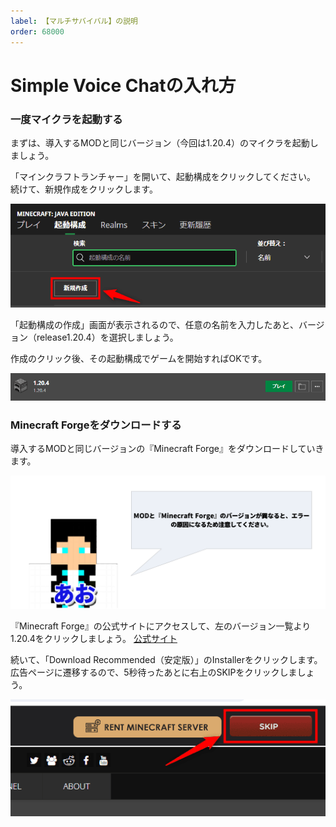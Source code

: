 ```yaml
---
label: 【マルチサバイバル】の説明
order: 68000
---
```

# Simple Voice Chatの入れ方
### 一度マイクラを起動する
まずは、導入するMODと同じバージョン（今回は1.20.4）のマイクラを起動しましょう。

「マインクラフトランチャー」を開いて、起動構成をクリックしてください。
続けて、新規作成をクリックします。
  
![MOD1](/image/mod1.png)
  
「起動構成の作成」画面が表示されるので、任意の名前を入力したあと、バージョン（release1.20.4）を選択しましょう。

作成のクリック後、その起動構成でゲームを開始すればOKです。
  
![mod2](/image/mod2.png)

### Minecraft Forgeをダウンロードする  
導入するMODと同じバージョンの『Minecraft Forge』をダウンロードしていきます。

![ao](/image/mod3.PNG)

『Minecraft Forge』の公式サイトにアクセスして、左のバージョン一覧より1.20.4をクリックしましょう。
[公式サイト](https://files.minecraftforge.net/net/minecraftforge/forge/index_1.20.4.html)
  
続いて、「Download Recommended（安定版）」のInstallerをクリックします。
広告ページに遷移するので、5秒待ったあとに右上のSKIPをクリックしましょう。  

![mod4](/image/mod4.png)











































